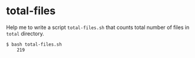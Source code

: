 # total-files

Help me to write a script `total-files.sh` that counts total number of files in `total` directory.

```sh
$ bash total-files.sh
    219
```
